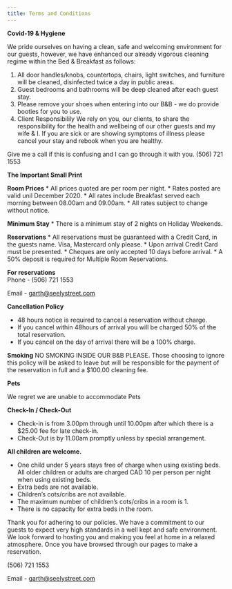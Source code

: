 ```yaml
---
title: Terms and Conditions
---
```


**Covid-19 & Hygiene**

We pride ourselves on having a clean, safe and welcoming environment for our guests, however, we have enhanced our already vigorous cleaning regime within the Bed & Breakfast as follows:

1. All door handles/knobs, countertops, chairs, light switches, and furniture will be cleaned, disinfected twice a day in public areas.
1. Guest bedrooms and bathrooms will be deep cleaned after each guest stay.
1. Please remove your shoes when entering into our B&B - we do provide booties for you to use.
1. Client Responsibilily We rely on you, our clients, to share the responsibility for the health and wellbeing of our other guests and my wife & I. If you are sick or are showing symptoms of illness please cancel your stay and rebook when you are healthy.

Give me a call if this is confusing and I can go through it with you. (506) 721 1553




**The Important Small Print**

**Room Prices** * All prices quoted are per room per night. * Rates posted are valid unil December 2020. * All rates include Breakfast served each morning between 08.00am and 09.00am. * All rates subject to change without notice.

**Minimum Stay** * There is a minimum stay of 2 nights on Holiday Weekends.

**Reservations** * All reservations must be guaranteed with a Credit Card, in the guests name. Visa, Mastercard only please. * Upon arrival Credit Card must be presented. * Cheques are only accepted 10 days before arrival. * A 50% deposit is required for Multiple Room Reservations.

**For reservations**  
<i data-feather="phone"></i> Phone - (506) 721 1553

<i data-feather="mail"></i> Email - <garth@seelystreet.com> 

**Cancellation Policy**
* 48 hours notice is required to cancel a reservation without charge.
* If you cancel within 48hours of arrival you will be charged 50% of the total reservation.
* If you cancel on the day of arrival there will be a 100% charge.

**Smoking**
NO SMOKING INSIDE OUR B&B PLEASE.
Those choosing to ignore this policy will be asked to leave but will be responsible for the payment of the reservation in full and a &#36;100.00 cleaning fee.

**Pets**

We regret we are unable to accommodate Pets

**Check-In / Check-Out**

* Check-in is from 3.00pm through until 10.00pm after which there is a &#36;25.00 fee for late check-in.
* Check-Out is by 11.00am promptly unless by special arrangement.

**All children are welcome.**

* One child under 5 years stays free of charge when using existing beds.
All older children or adults are charged CAD 10 per person per night when using existing beds.
* Extra beds are not available.
* Children’s cots/cribs are not available.
* The maximum number of children’s cots/cribs in a room is 1.
* There is no capacity for extra beds in the room.

Thank you for adhering to our policies. We have a commitment to our guests to expect very high standards in a well kept and safe environment. We look forward to hosting you and making you feel at home in a relaxed atmosphere. Once you have browsed through our pages to make a reservation.

<i data-feather="phone"></i> (506) 721 1553

<i data-feather="mail"></i> Email - <garth@seelystreet.com> 
